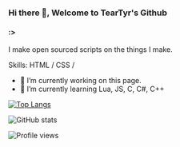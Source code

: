 ### Hi there 👋, Welcome to TearTyr's Github
#### :>
I make open sourced scripts on the things I make.

Skills: HTML / CSS / 

- 🔭 I’m currently working on this page. 
- 🌱 I’m currently learning Lua, JS, C, C#, C++ 

[![Top Langs](https://github-readme-stats.vercel.app/api/top-langs/?username=TearTyr)](https://github.com/anuraghazra/github-readme-stats)

![GitHub stats](https://github-readme-stats.vercel.app/api?username=TearTyr&show_icons=true&count_private=true)  

![Profile views](https://gpvc.arturio.dev/TearTyr)  
